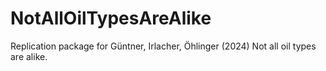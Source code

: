 # NotAllOilTypesAreAlike
Replication package for Güntner, Irlacher, Öhlinger (2024) Not all oil types are alike.

